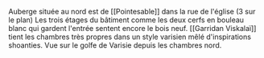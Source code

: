 Auberge située au nord est de [[Pointesable]] dans la rue de l'église (3 sur le plan)
Les trois étages  du bâtiment comme les deux cerfs en bouleau blanc qui gardent l'entrée sentent encore le bois neuf.
[[Garridan Viskalaï]] tient les chambres très propres dans un style varisien mêlé d'inspirations shoanties.
Vue sur le golfe de Varisie depuis les chambres nord.
